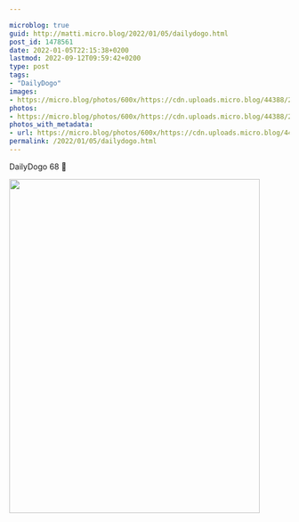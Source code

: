 ```yaml
---

microblog: true
guid: http://matti.micro.blog/2022/01/05/dailydogo.html
post_id: 1478561
date: 2022-01-05T22:15:38+0200
lastmod: 2022-09-12T09:59:42+0200
type: post
tags:
- "DailyDogo"
images:
- https://micro.blog/photos/600x/https://cdn.uploads.micro.blog/44388/2022/f84bfe3c24.jpg
photos:
- https://micro.blog/photos/600x/https://cdn.uploads.micro.blog/44388/2022/f84bfe3c24.jpg
photos_with_metadata:
- url: https://micro.blog/photos/600x/https://cdn.uploads.micro.blog/44388/2022/f84bfe3c24.jpg
permalink: /2022/01/05/dailydogo.html
---
```

DailyDogo 68 🐶

<img src="/media/uploads/2022/f84bfe3c24.jpg" width="450" height="600" alt="" />
